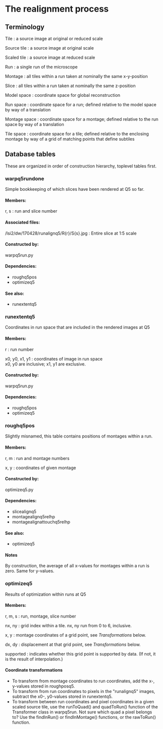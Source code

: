 The realignment process
=======================

Terminology
-----------

Tile
: a source image at original or reduced scale

Source tile
: a source image at original scale

Scaled tile
: a source image at reduced scale

Run
: a single run of the microscope

Montage
: all tiles within a run taken at nominally the same x-y-position

Slice
: all tiles within a run taken at nominally the same z-position

Model space
: coordinate space for global reconstruction

Run space
: coordinate space for a run; defined relative to the model space by
way of a translation

Montage space
: coordinate space for a montage; defined relative to the run space by
way of a translation

Tile space
: coordinate space for a tile; defined relative to the enclosing
montage by way of a grid of matching points that define subtiles

Database tables
---------------

These are organized in order of construction hierarchy, toplevel tables first.

### warpq5rundone

Simple bookkeeping of which slices have been rendered at Q5 so far.

#### Members:
r, s
: run and slice number

#### Associated files:
/lsi2/dw/170428/runalignq5/R{r}/S{s}.jpg
: Entire slice at 1:5 scale

#### Constructed by:
warpq5run.py

#### Dependencies:

- roughq5pos
- optimizeq5

#### See also:

- runextentq5

### runextentq5

Coordinates in run space that are included in the rendered images at Q5

#### Members:
r
: run number

x0, y0, x1, y1
: coordinates of image in run space  
    x0, y0 are inclusive; x1, y1 are exclusive.

#### Constructed by:
warpq5run.py

#### Dependencies:

- roughq5pos
- optimizeq5

### roughq5pos

Slightly misnamed, this table contains positions of montages within a run.

#### Members:
r, m
: run and montage numbers

x, y
: coordinates of given montage

#### Constructed by:
optimizeq5.py

#### Dependencies:
- slicealignq5
- montagealignq5relhp
- montagealignattouchq5relhp

#### See also:

- optimizeq5

#### Notes

By construction, the average of all x-values for montages within a run is zero.
Same for y-values.

### optimizeq5

Results of optimization within runs at Q5

#### Members:

r, m, s
: run, montage, slice number

nx, ny
: grid index within a tile.
  nx, ny run from 0 to 6, inclusive.

x, y
: montage coordinates of a grid point, see _Transformations_ below.

dx, dy
: displacement at that grid point, see _Transformations_ below.

supported
: indicates whether this grid point is supported by data. (If not, it
  is the result of interpolation.)

#### Coordinate transformations

- To transform from montage coordinates to run coordinates, add the
  x-, y-values stored in roughposq5.
- To transform from run coordinates to pixels in the "runalignq5" images,
  subtract the x0-, y0-values stored in runextentq5.
- To transform between run coordinates and pixel coordinates in a given
  scaled source tile, use the runToQuad() and quadToRun() function of
  the Transformer class in warpq5run. Not sure which quad a pixel belongs to?
  Use the findInRun() or findInMontage() functions, or the rawToRun() function.